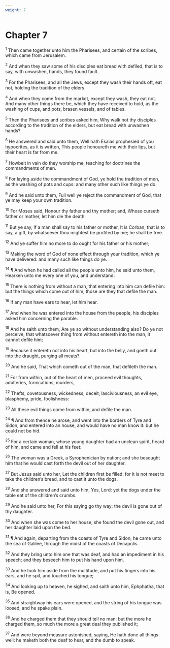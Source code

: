 ```yaml
---
weight: 7
---
```


# Chapter 7

<sup>1</sup> Then came together unto him the Pharisees, and certain of the scribes, which came from Jerusalem. 

<sup>2</sup> And when they saw some of his disciples eat bread with defiled, that is to say, with unwashen, hands, they found fault. 

<sup>3</sup> For the Pharisees, and all the Jews, except they wash their hands oft, eat not, holding the tradition of the elders. 

<sup>4</sup> And when they come from the market, except they wash, they eat not. And many other things there be, which they have received to hold, as the washing of cups, and pots, brasen vessels, and of tables. 

<sup>5</sup> Then the Pharisees and scribes asked him, Why walk not thy disciples according to the tradition of the elders, but eat bread with unwashen hands? 

<sup>6</sup> He answered and said unto them, Well hath Esaias prophesied of you hypocrites, as it is written, This people honoureth me with their lips, but their heart is far from me. 

<sup>7</sup> Howbeit in vain do they worship me, teaching for doctrines the commandments of men. 

<sup>8</sup> For laying aside the commandment of God, ye hold the tradition of men, as the washing of pots and cups: and many other such like things ye do. 

<sup>9</sup> And he said unto them, Full well ye reject the commandment of God, that ye may keep your own tradition. 

<sup>10</sup> For Moses said, Honour thy father and thy mother; and, Whoso curseth father or mother, let him die the death: 

<sup>11</sup> But ye say, If a man shall say to his father or mother, It is Corban, that is to say, a gift, by whatsoever thou mightest be profited by me; he shall be free. 

<sup>12</sup> And ye suffer him no more to do ought for his father or his mother; 

<sup>13</sup> Making the word of God of none effect through your tradition, which ye have delivered: and many such like things do ye. 

<sup>14</sup> ¶ And when he had called all the people unto him, he said unto them, Hearken unto me every one of you, and understand: 

<sup>15</sup> There is nothing from without a man, that entering into him can defile him: but the things which come out of him, those are they that defile the man. 

<sup>16</sup> If any man have ears to hear, let him hear. 

<sup>17</sup> And when he was entered into the house from the people, his disciples asked him concerning the parable. 

<sup>18</sup> And he saith unto them, Are ye so without understanding also? Do ye not perceive, that whatsoever thing from without entereth into the man, it cannot defile him; 

<sup>19</sup> Because it entereth not into his heart, but into the belly, and goeth out into the draught, purging all meats? 

<sup>20</sup> And he said, That which cometh out of the man, that defileth the man. 

<sup>21</sup> For from within, out of the heart of men, proceed evil thoughts, adulteries, fornications, murders, 

<sup>22</sup> Thefts, covetousness, wickedness, deceit, lasciviousness, an evil eye, blasphemy, pride, foolishness: 

<sup>23</sup> All these evil things come from within, and defile the man. 

<sup>24</sup> ¶ And from thence he arose, and went into the borders of Tyre and Sidon, and entered into an house, and would have no man know it: but he could not be hid. 

<sup>25</sup> For a certain woman, whose young daughter had an unclean spirit, heard of him, and came and fell at his feet: 

<sup>26</sup> The woman was a Greek, a Syrophenician by nation; and she besought him that he would cast forth the devil out of her daughter. 

<sup>27</sup> But Jesus said unto her, Let the children first be filled: for it is not meet to take the children’s bread, and to cast it unto the dogs. 

<sup>28</sup> And she answered and said unto him, Yes, Lord: yet the dogs under the table eat of the children’s crumbs. 

<sup>29</sup> And he said unto her, For this saying go thy way; the devil is gone out of thy daughter. 

<sup>30</sup> And when she was come to her house, she found the devil gone out, and her daughter laid upon the bed. 

<sup>31</sup> ¶ And again, departing from the coasts of Tyre and Sidon, he came unto the sea of Galilee, through the midst of the coasts of Decapolis. 

<sup>32</sup> And they bring unto him one that was deaf, and had an impediment in his speech; and they beseech him to put his hand upon him. 

<sup>33</sup> And he took him aside from the multitude, and put his fingers into his ears, and he spit, and touched his tongue; 

<sup>34</sup> And looking up to heaven, he sighed, and saith unto him, Ephphatha, that is, Be opened. 

<sup>35</sup> And straightway his ears were opened, and the string of his tongue was loosed, and he spake plain. 

<sup>36</sup> And he charged them that they should tell no man: but the more he charged them, so much the more a great deal they published it; 

<sup>37</sup> And were beyond measure astonished, saying, He hath done all things well: he maketh both the deaf to hear, and the dumb to speak. 


